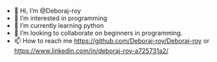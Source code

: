 - 👋 Hi, I’m @Deboraj-roy
- 👀 I’m interested in programming 
- 🌱 I’m currently learning python
- 💞️ I’m looking to collaborate on beginners in programming.
- 📫 How to reach me https://github.com/Deboraj-roy/Deboraj-roy or https://www.linkedin.com/in/deboraj-roy-a725731a2/

<!---
Deboraj-roy/Deboraj-roy is a ✨ special ✨ repository because its `README.md` (this file) appears on your GitHub profile.
You can click the Preview link to take a look at your changes.
--->
